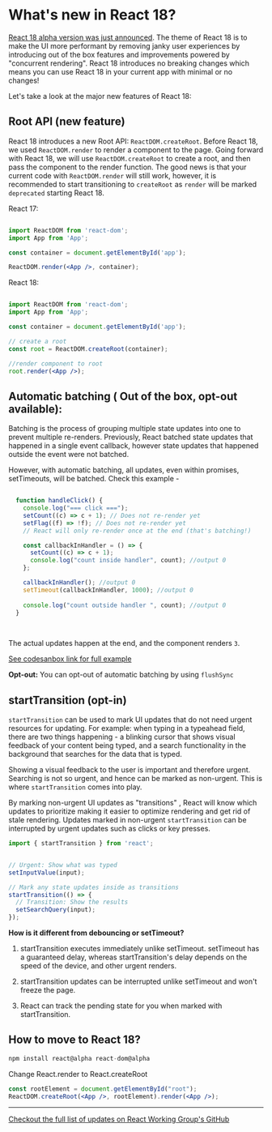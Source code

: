 # What's new in React 18? 

[React 18 alpha version was just announced](https://reactjs.org/blog/2021/06/08/the-plan-for-react-18.html). The theme of React 18 is to make the UI more performant by removing janky user experiences by introducing out of the box features and improvements powered by "concurrent rendering". React 18 introduces no breaking changes which means you can use React 18 in your current app with minimal or no changes!

Let's take a look at the major new features of React 18: 

## Root API (new feature)
React 18 introduces a new Root API: `ReactDOM.createRoot`. Before React 18, we used `ReactDOM.render` to render a component to the page. Going forward with React 18, we will use `ReactDOM.createRoot` to create a root, and then pass the component to the render function. The good news is that your current code with `ReactDOM.render` will still work, however, it is recommended to start transitioning to `createRoot` as `render` will be marked `deprecated` starting React 18.
   
React 17:
```jsx

import ReactDOM from 'react-dom';
import App from 'App';

const container = document.getElementById('app');

ReactDOM.render(<App />, container);


```

React 18:
```jsx

import ReactDOM from 'react-dom';
import App from 'App';

const container = document.getElementById('app');

// create a root
const root = ReactDOM.createRoot(container);

//render component to root
root.render(<App />);

```
   
## Automatic batching ( Out of the box, opt-out available): 

Batching is the process of grouping multiple state updates into one to prevent multiple re-renders. Previously, React batched state updates that happened in a single event callback, however state updates that happened outside the event were not batched. 

However, with automatic batching, all updates, even within promises, setTimeouts, will be batched. Check this example - 

```jsx

  function handleClick() {
    console.log("=== click ===");
    setCount((c) => c + 1); // Does not re-render yet
    setFlag((f) => !f); // Does not re-render yet
    // React will only re-render once at the end (that's batching!)

    const callbackInHandler = () => {
      setCount((c) => c + 1);
      console.log("count inside handler", count); //output 0
    };

    callbackInHandler(); //output 0
    setTimeout(callbackInHandler, 1000); //output 0
     
    console.log("count outside handler ", count); //output 0
  }
  
  
```
The actual updates happen at the end, and the component renders `3`.

[See codesanbox link for full example](https://codesandbox.io/s/romantic-pare-efklq?file=/src/index.js:192-695)


**Opt-out:** You can opt-out of automatic batching by using `flushSync`

## startTransition (opt-in)
 
`startTransition` can be used to mark UI updates that do not need urgent resources for updating. For example: when typing in a typeahead field, there are two things happening - a blinking cursor that shows visual feedback of your content being typed, and a search functionality in the background that searches for the data that is typed. 

Showing a visual feedback to the user is important and therefore urgent. Searching is not so urgent, and hence can be marked as non-urgent. This is where `startTransition` comes into play. 

By marking non-urgent UI updates as "transitions" , React will know which updates to prioritize making it easier to optimize rendering and get rid of stale rendering. Updates marked in non-urgent `startTransition` can be interrupted by urgent updates such as clicks or key presses. 

```jsx
import { startTransition } from 'react';


// Urgent: Show what was typed
setInputValue(input);

// Mark any state updates inside as transitions
startTransition(() => {
  // Transition: Show the results
  setSearchQuery(input);
});
```

 **How is it different from debouncing or setTimeout?**

1. startTransition executes immediately unlike setTimeout. setTimeout has a guaranteed delay, whereas startTransition's delay depends on the speed of the device, and other urgent renders.

1. startTransition updates can be interrupted unlike setTimeout and won't freeze the page. 

1. React can track the pending state for you when marked with startTransition.



## How to move to React 18?
```javascript
npm install react@alpha react-dom@alpha
```

Change React.render to React.createRoot

```jsx
const rootElement = document.getElementById("root");
ReactDOM.createRoot(<App />, rootElement).render(<App />);

```

---
[Checkout the full list of updates on React Working Group's GitHub](https://github.com/reactwg/react-18/discussions/categories/announcement)
